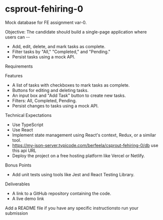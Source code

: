 # csprout-fehiring-0
Mock database for FE assignment var-0.

Objective:
  The candidate should build a single-page application where users can --
  
  - Add, edit, delete, and mark tasks as complete.
  - Filter tasks by "All," "Completed," and "Pending."
  - Persist tasks using a mock API.


Requirements

  Features
  
  - A list of tasks with checkboxes to mark tasks as complete.
  - Buttons for editing and deleting tasks.
  - An input box and "Add Task" button to create new tasks.
  - Filters: All, Completed, Pending.
  - Persist changes to tasks using a mock API.
  
  Technical Expectations
  
  - Use TypeScript
  - Use React
  - Implement state management using React's context, Redux, or a similar tool.
  - https://my-json-server.typicode.com/berfeela/csprout-fehiring-0/db use this api URL
  - Deploy the project on a free hosting platform like Vercel or Netlify.
  
  Bonus Points
  - Add unit tests using tools like Jest and React Testing Library.

Deliverables
- A link to a GitHub repository containing the code.
- A live demo link

Add a README file if you have any specific instructionsto run your submission
